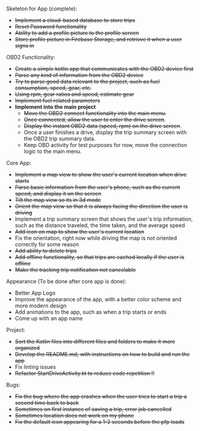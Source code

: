 Skeleton for App (complete):
- ~~Implement a cloud-based database to store trips~~
- ~~Reset Password functionality~~
- ~~Ability to add a profile picture to the profile screen~~
- ~~Store profile picture in Firebase Storage, and retrieve it when a user signs in~~

OBD2 Functionality:
- ~~Create a simple kotlin app that communicates with the OBD2 device first~~
- ~~Parse any kind of information from the OBD2 device~~
- ~~Try to parse good data relevant to the project, such as fuel consumption, speed, gear, etc.~~
- ~~Using rpm, gear ratios and speed, estimate gear~~
- ~~Implement fuel related parameters~~
- **Implement into the main project**
    - ~~Move the OBD2 connect functionality into the main menu.~~
    - ~~Once connected, allow the user to enter the drive screen~~.
    - ~~Display the instant OBD2 data (speed, rpm) on the drive screen~~.
    - Once a user finishes a drive, display the trip summary screen with the OBD2 trip summary data.
    - Keep OBD activity for test purposes for now, move the connection logic to the main menu.

Core App:
- ~~Implement a map view to show the user's current location when drive starts~~
- ~~Parse basic information from the user's phone, such as the current speed, and display it on the screen~~
- ~~Tilt the map view so its in 3d mode~~
- ~~Orient the map view so that it is always facing the direction the user is driving~~
- Implement a trip summary screen that shows the user's trip information, such as the distance traveled, 
the time taken, and the average speed
- ~~Add icon on map to show the user's current location~~
- Fix the orientation, right now while driving the map is not oriented correctly for some reason
- ~~Add ability to delete trips~~
- ~~Add offline functionality, so that trips are cached locally if the user is offline~~
- ~~Make the tracking trip notification not cancelable~~

Appearance (To be done after core app is done):
- Better App Logo
- Improve the appearance of the app, with a better color scheme and more modern design
- Add animations to the app, such as when a trip starts or ends
- Come up with an app name

Project:
- ~~Sort the Kotlin files into different files and folders to make it more organized~~
- ~~Develop the README.md, with instructions on how to build and run the app~~
- Fix linting issues
- ~~Refactor StartDriveActivity.kt to reduce code repetition !!~~

Bugs:
- ~~Fix the bug where the app crashes when the user tries to start a trip a second time back to back~~
- ~~Sometimes on first instance of saving a trip, error job cancelled~~
- ~~Sometimes location does not work on my phone~~
- ~~Fix the default icon appearing for a 1-2 seconds before the pfp loads~~